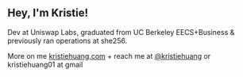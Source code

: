 ## Hey, I'm Kristie!

Dev at Uniswap Labs, graduated from UC Berkeley EECS+Business & previously ran operations at she256. 

More on me [kristiehuang.com](https://kristiehuang.com/) + reach me at [@kristiehuang](https://twitter.com/kristiehuang) or kristiehuang01 at gmail
